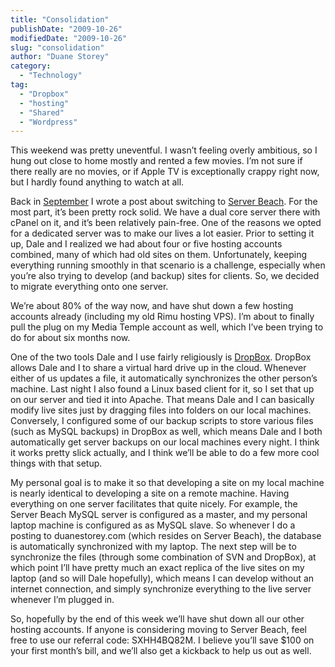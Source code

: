 ```yaml
---
title: "Consolidation"
publishDate: "2009-10-26"
modifiedDate: "2009-10-26"
slug: "consolidation"
author: "Duane Storey"
category:
  - "Technology"
tag:
  - "Dropbox"
  - "hosting"
  - "Shared"
  - "Wordpress"
---
```


This weekend was pretty uneventful. I wasn’t feeling overly ambitious, so I hung out close to home mostly and rented a few movies. I’m not sure if there really are no movies, or if Apple TV is exceptionally crappy right now, but I hardly found anything to watch at all.

Back in [September](http://www.migratorynerd.com/blog/2009/server-beach-dedicated-hosting/) I wrote a post about switching to [Server Beach](http://serverbeach.com). For the most part, it’s been pretty rock solid. We have a dual core server there with cPanel on it, and it’s been relatively pain-free. One of the reasons we opted for a dedicated server was to make our lives a lot easier. Prior to setting it up, Dale and I realized we had about four or five hosting accounts combined, many of which had old sites on them. Unfortunately, keeping everything running smoothly in that scenario is a challenge, especially when you’re also trying to develop (and backup) sites for clients. So, we decided to migrate everything onto one server.

We’re about 80% of the way now, and have shut down a few hosting accounts already (including my old Rimu hosting VPS). I’m about to finally pull the plug on my Media Temple account as well, which I’ve been trying to do for about six months now.

One of the two tools Dale and I use fairly religiously is [DropBox](https://www.getdropbox.com/referrals/NTI2NzQ3Mjk5). DropBox allows Dale and I to share a virtual hard drive up in the cloud. Whenever either of us updates a file, it automatically synchronizes the other person’s machine. Last night I also found a Linux based client for it, so I set that up on our server and tied it into Apache. That means Dale and I can basically modify live sites just by dragging files into folders on our local machines. Conversely, I configured some of our backup scripts to store various files (such as MySQL backups) in DropBox as well, which means Dale and I both automatically get server backups on our local machines every night. I think it works pretty slick actually, and I think we’ll be able to do a few more cool things with that setup.

My personal goal is to make it so that developing a site on my local machine is nearly identical to developing a site on a remote machine. Having everything on one server facilitates that quite nicely. For example, the Server Beach MySQL server is configured as a master, and my personal laptop machine is configured as as MySQL slave. So whenever I do a posting to duanestorey.com (which resides on Server Beach), the database is automatically synchronized with my laptop. The next step will be to synchronize the files (through some combination of SVN and DropBox), at which point I’ll have pretty much an exact replica of the live sites on my laptop (and so will Dale hopefully), which means I can develop without an internet connection, and simply synchronize everything to the live server whenever I’m plugged in.

So, hopefully by the end of this week we’ll have shut down all our other hosting accounts. If anyone is considering moving to Server Beach, feel free to use our referral code: SXHH4BQ82M. I believe you’ll save $100 on your first month’s bill, and we’ll also get a kickback to help us out as well.